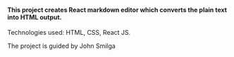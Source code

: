 #### This project creates React markdown editor which converts the plain text into HTML output.

Technologies used: HTML, CSS, React JS.

The project is guided by John Smilga


